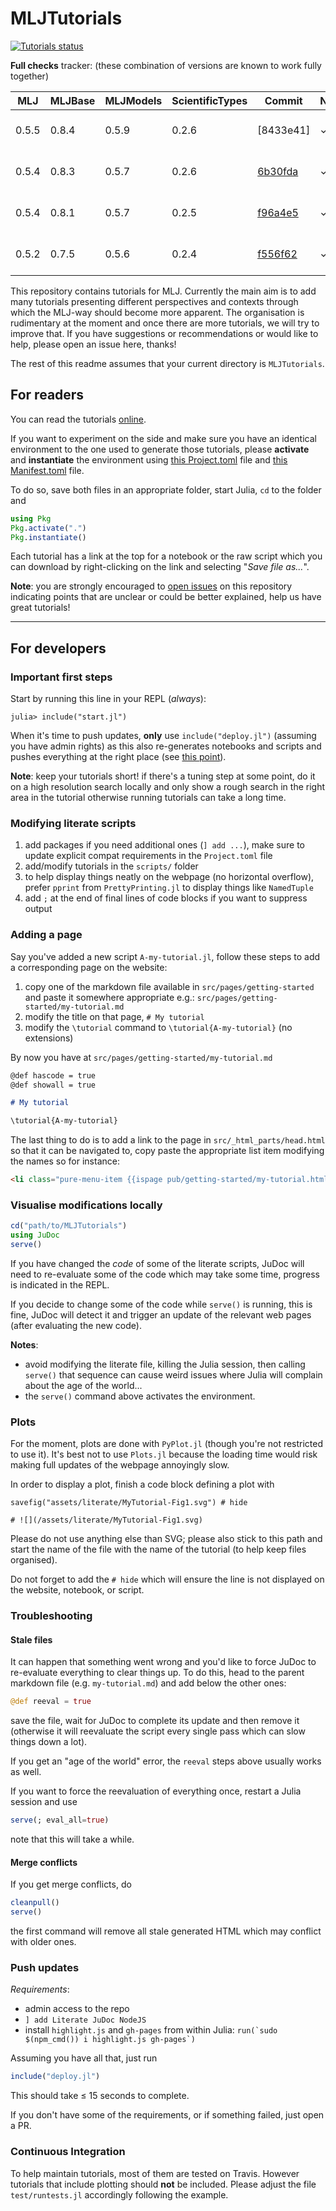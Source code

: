 # MLJTutorials

[![Tutorials status](https://travis-ci.com/alan-turing-institute/MLJTutorials.svg?branch=master)](https://travis-ci.com/alan-turing-institute/MLJTutorials)

**Full checks** tracker: (these combination of versions are known to work fully together)

MLJ   | MLJBase | MLJModels | ScientificTypes | Commit    | Note | Date
----- | ------- | --------- | --------------- | --------- | ---- | ----
0.5.5 | 0.8.4   | 0.5.9     | 0.2.6           | [8433e41] | ✓    | Nov 29, 2019    
0.5.4 | 0.8.3   | 0.5.7     | 0.2.6           | [6b30fda] | ✓    | Nov 25, 2019
0.5.4 | 0.8.1   | 0.5.7     | 0.2.5           | [f96a4e5] | ✓    | Nov 19, 2019
0.5.2 | 0.7.5   | 0.5.6     | 0.2.4           | [f556f62] | ✓    | Nov 13, 2019

[6b30fda]: https://github.com/alan-turing-institute/MLJTutorials/commit/6b30fda6829ee65a55477f98c8498315ba262c0f
[f96a4e5]: https://github.com/alan-turing-institute/MLJTutorials/commit/f96a4e56bb00c49a52c47f07f5730ffe54cabfa8
[f556f62]: https://github.com/alan-turing-institute/MLJTutorials/commit/f556f62dad3e9c0e6003faa9ba90d132769fb718

This repository contains tutorials for MLJ.
Currently the main aim is to add many tutorials presenting different perspectives and contexts through which the MLJ-way should become more apparent.
The organisation is rudimentary at the moment and once there are more tutorials, we will try to improve that.
If you have suggestions or recommendations or would like to help, please open an issue here, thanks!

The rest of this readme assumes that your current directory is `MLJTutorials`.

## For readers

You can read the tutorials [online](https://alan-turing-institute.github.io/MLJTutorials/).

If you want to experiment on the side and make sure you have an identical environment to the one used to generate those tutorials, please **activate** and **instantiate** the environment using [this Project.toml](https://raw.githubusercontent.com/tlienart/MLJTutorials/master/Project.toml) file and [this Manifest.toml](https://raw.githubusercontent.com/tlienart/MLJTutorials/master/Manifest.toml) file.

To do so, save both files in an appropriate folder, start Julia, `cd` to the folder and

```julia
using Pkg
Pkg.activate(".")
Pkg.instantiate()
```

Each tutorial has a link at the top for a notebook or the raw script which you can download by right-clicking on the link and selecting "*Save file as...*".

**Note**: you are strongly encouraged to [open issues](https://github.com/alan-turing-institute/MLJTutorials/issues/new) on this repository indicating points that are unclear or could be better explained, help us have great tutorials!

---

## For developers

### Important first steps

Start by running this line in your REPL (_always_):

```julia-repl
julia> include("start.jl")
```

When it's time to push updates, **only** use `include("deploy.jl")` (assuming you have admin rights) as this also re-generates notebooks and scripts and pushes everything at the right place (see [this point](#push-updates)).

**Note**: keep your tutorials short! if there's a tuning step at some point, do it on a high resolution search locally and only show a rough search in the right area in the tutorial otherwise running tutorials can take a long time.

### Modifying literate scripts

1. add packages if you need additional ones (`] add ...`), make sure to update explicit compat requirements in the `Project.toml` file
1. add/modify tutorials in the `scripts/` folder
1. to help display things neatly on the webpage (no horizontal overflow), prefer `pprint` from `PrettyPrinting.jl` to display things like `NamedTuple`
1. add `;` at the end of final lines of code blocks if you want to suppress output

### Adding a page

Say you've added a new script `A-my-tutorial.jl`, follow these steps to add a corresponding page on the website:

1. copy one of the markdown file available in `src/pages/getting-started` and paste it somewhere appropriate e.g.: `src/pages/getting-started/my-tutorial.md`
2. modify the title on that page, `# My tutorial`
3. modify the `\tutorial` command to `\tutorial{A-my-tutorial}` (no extensions)

By now you have at `src/pages/getting-started/my-tutorial.md`

```markdown
@def hascode = true
@def showall = true

# My tutorial

\tutorial{A-my-tutorial}
```

The last thing to do is to add a link to the page in `src/_html_parts/head.html` so that it can be navigated to, copy paste the appropriate list item modifying the names so for instance:

```html
<li class="pure-menu-item {{ispage pub/getting-started/my-tutorial.html}}pure-menu-selected{{end}}"><a href="/pub/getting-started/my-tutorial.html" class="pure-menu-link">⊳ My tutorial</a></li>
```

### Visualise modifications locally

```julia
cd("path/to/MLJTutorials")
using JuDoc
serve()
```

If you have changed the *code* of some of the literate scripts, JuDoc will need to re-evaluate some of the code which may take some time, progress is indicated in the REPL.

If you decide to change some of the code while `serve()` is running, this is fine, JuDoc will detect it and trigger an update of the relevant web pages (after evaluating the new code).

**Notes**:
- avoid modifying the literate file, killing the Julia session, then calling `serve()` that sequence can cause weird issues where Julia will complain about the age of the world...
- the `serve()` command above activates the environment.

### Plots

For the moment, plots are done with `PyPlot.jl` (though you're not restricted to use it).
It's best not to use `Plots.jl` because the loading time would risk making full updates of the webpage annoyingly slow.

In order to display a plot, finish a code block defining a plot with

```
savefig("assets/literate/MyTutorial-Fig1.svg") # hide

# ![](/assets/literate/MyTutorial-Fig1.svg)
```

Please do not use anything else than SVG; please also stick to this path and start the name of the file with the name of the tutorial (to help keep files organised).

Do not forget to add the `# hide` which will ensure the line is not displayed on the website, notebook, or script.

### Troubleshooting

#### Stale files

It can happen that something went wrong and you'd like to force JuDoc to re-evaluate everything to clear things up. To do this, head to the parent markdown file (e.g. `my-tutorial.md`) and add below the other ones:

```julia
@def reeval = true
```

save the file, wait for JuDoc to complete its update and then remove it (otherwise it will reevaluate the script every single pass which can slow things down a lot).

If you get an "age of the world" error, the `reeval` steps above usually works as well.

If you want to force the reevaluation of everything once, restart a Julia session and use

```julia
serve(; eval_all=true)
```

note that this will take a while.

#### Merge conflicts

If you get merge conflicts, do

```julia
cleanpull()
serve()
```

the first command will remove all stale generated HTML which may conflict with older ones.

### Push updates

*Requirements*:

* admin access to the repo
* `] add Literate JuDoc NodeJS`
* install `highlight.js` and `gh-pages` from within Julia: ``run(`sudo $(npm_cmd()) i highlight.js gh-pages`)``

Assuming you have all that, just run

```julia
include("deploy.jl")
```

This should take ≤ 15 seconds to complete.

If you don't have some of the requirements, or if something failed, just open a PR.

### Continuous Integration

To help maintain tutorials, most of them are tested on Travis.
However tutorials that include plotting should **not** be included.
Please adjust the file `test/runtests.jl` accordingly following the example.
